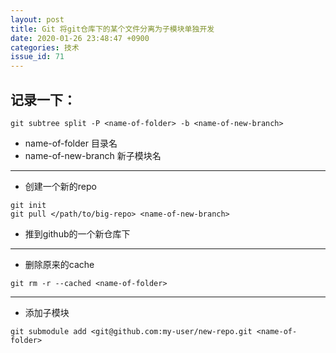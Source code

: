 ```yaml
---
layout: post
title: Git 将git仓库下的某个文件分离为子模块单独开发
date: 2020-01-26 23:48:47 +0900
categories: 技术
issue_id: 71
--- 
```

记录一下：
- 
```
git subtree split -P <name-of-folder> -b <name-of-new-branch> 
```
  - name-of-folder 目录名
  - name-of-new-branch 新子模块名
---

- 创建一个新的repo
```
git init
git pull </path/to/big-repo> <name-of-new-branch>
```
- 推到github的一个新仓库下
---
- 删除原来的cache
```
git rm -r --cached <name-of-folder>
```
---
- 添加子模块
```
git submodule add <git@github.com:my-user/new-repo.git <name-of-folder>
```



